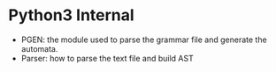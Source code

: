 # Python3 Internal
* PGEN: the module used to parse the grammar file and generate the automata.
* Parser: how to parse the text file and build AST
